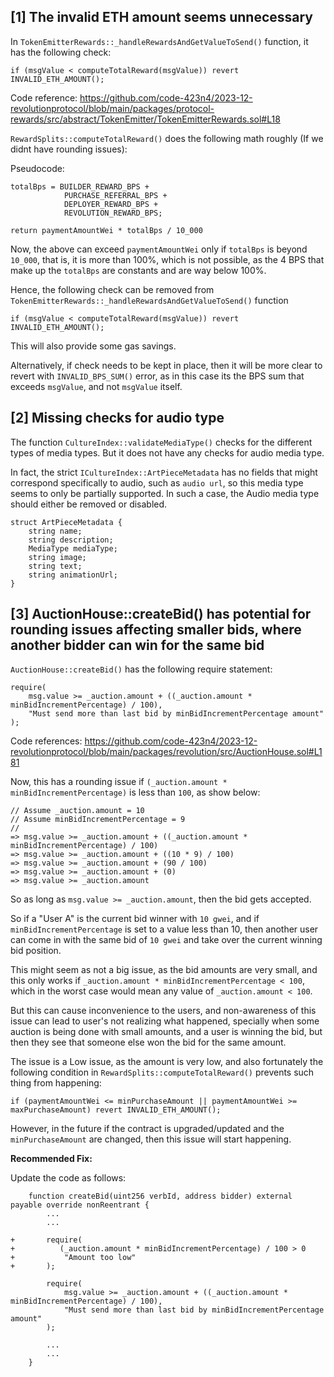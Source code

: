 ## [1] The invalid ETH amount seems unnecessary

In `TokenEmitterRewards::_handleRewardsAndGetValueToSend()` function, it has the following check:

```
if (msgValue < computeTotalReward(msgValue)) revert INVALID_ETH_AMOUNT();
```

Code reference:
https://github.com/code-423n4/2023-12-revolutionprotocol/blob/main/packages/protocol-rewards/src/abstract/TokenEmitter/TokenEmitterRewards.sol#L18

`RewardSplits::computeTotalReward()` does the following math roughly (If we didnt have rounding issues):

Pseudocode:
```
totalBps = BUILDER_REWARD_BPS +
            PURCHASE_REFERRAL_BPS +
            DEPLOYER_REWARD_BPS +
            REVOLUTION_REWARD_BPS;

return paymentAmountWei * totalBps / 10_000
```

Now, the above can exceed `paymentAmountWei` only if `totalBps` is beyond `10_000`, that is, it is more than 100%, which is not possible, as the 4 BPS that make up the `totalBps` are constants and are way below 100%.

Hence, the following check can be removed from `TokenEmitterRewards::_handleRewardsAndGetValueToSend()` function

```
if (msgValue < computeTotalReward(msgValue)) revert INVALID_ETH_AMOUNT();
```

This will also provide some gas savings.

Alternatively, if check needs to be kept in place, then it will be more clear to revert with `INVALID_BPS_SUM()` error, as in this case its the BPS sum that exceeds `msgValue`, and not `msgValue` itself.

## [2] Missing checks for audio type

The function `CultureIndex::validateMediaType()` checks for the different types of media types. But it does not have any checks for audio media type.

In fact, the strict `ICultureIndex::ArtPieceMetadata` has no fields that might correspond specifically to audio, such as `audio url`, so this media type seems to only be partially supported. In such a case, the Audio media type should either be removed or disabled.

```solidity
struct ArtPieceMetadata {
    string name;
    string description;
    MediaType mediaType;
    string image;
    string text;
    string animationUrl;
}
```

## [3] AuctionHouse::createBid() has potential for rounding issues affecting smaller bids, where another bidder can win for the same bid

`AuctionHouse::createBid()` has the following require statement:

```
require(
    msg.value >= _auction.amount + ((_auction.amount * minBidIncrementPercentage) / 100),
    "Must send more than last bid by minBidIncrementPercentage amount"
);
```

Code references:
https://github.com/code-423n4/2023-12-revolutionprotocol/blob/main/packages/revolution/src/AuctionHouse.sol#L181

Now, this has a rounding issue if `(_auction.amount * minBidIncrementPercentage)` is less than `100`, as show below:

```
// Assume _auction.amount = 10
// Assume minBidIncrementPercentage = 9
//
=> msg.value >= _auction.amount + ((_auction.amount * minBidIncrementPercentage) / 100)
=> msg.value >= _auction.amount + ((10 * 9) / 100)
=> msg.value >= _auction.amount + (90 / 100)
=> msg.value >= _auction.amount + (0)
=> msg.value >= _auction.amount
```

So as long as `msg.value >= _auction.amount`, then the bid gets accepted.

So if a "User A" is the current bid winner with `10 gwei`, and if `minBidIncrementPercentage` is set to a value less than 10, then another user can come in with the same bid of `10 gwei` and take over the current winning bid position.

This might seem as not a big issue, as the bid amounts are very small, and this only works if `_auction.amount * minBidIncrementPercentage < 100`, which in the worst case would mean any value of `_auction.amount < 100`.

But this can cause inconvenience to the users, and non-awareness of this issue can lead to user's not realizing what happened, specially when some auction is being done with small amounts, and a user is winning the bid, but then they see that someone else won the bid for the same amount.

The issue is a Low issue, as the amount is very low, and also fortunately the following condition in `RewardSplits::computeTotalReward()` prevents such thing from happening:

```
if (paymentAmountWei <= minPurchaseAmount || paymentAmountWei >= maxPurchaseAmount) revert INVALID_ETH_AMOUNT();
```

However, in the future if the contract is upgraded/updated and the `minPurchaseAmount` are changed, then this issue will start happening.

**Recommended Fix:**

Update the code as follows:

```solidity
    function createBid(uint256 verbId, address bidder) external payable override nonReentrant {
        ...
        ...

+       require(
+          (_auction.amount * minBidIncrementPercentage) / 100 > 0
+           "Amount too low"
+       );

        require(
            msg.value >= _auction.amount + ((_auction.amount * minBidIncrementPercentage) / 100),
            "Must send more than last bid by minBidIncrementPercentage amount"
        );

        ...
        ...
    }
```
